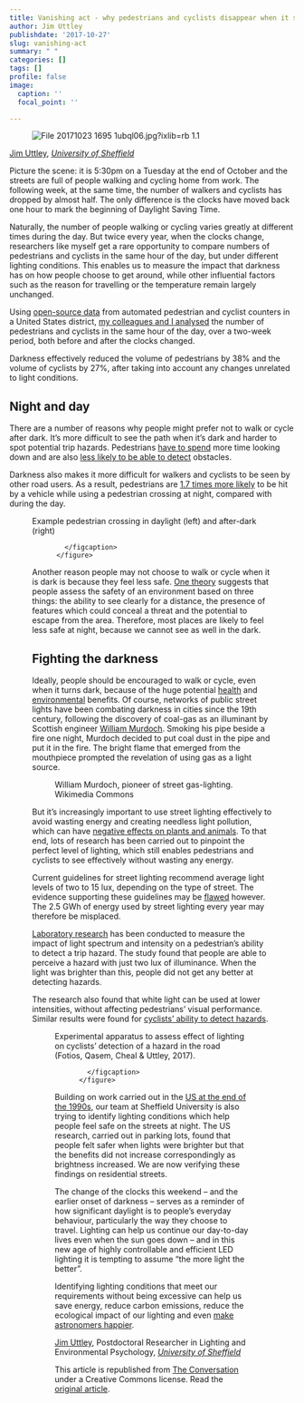 ```yaml
---
title: Vanishing act - why pedestrians and cyclists disappear when it starts getting dark
author: Jim Uttley
publishdate: '2017-10-27'
slug: vanishing-act
summary: " "
categories: []
tags: []
profile: false
image:
  caption: ''
  focal_point: ''

---
```


  <figure>
    <img src="https://images.theconversation.com/files/191378/original/file-20171023-1695-1ubql06.jpg?ixlib=rb-1.1.0&q=45&auto=format&w=754&fit=clip" alt="File 20171023 1695 1ubql06.jpg?ixlib=rb 1.1" />
  </figure>

<span><a href="https://theconversation.com/profiles/jim-uttley-338340">Jim Uttley</a>, <em><a href="http://theconversation.com/institutions/university-of-sheffield-1147">University of Sheffield</a></em></span>

<p>Picture the scene: it is 5:30pm on a Tuesday at the end of October and the streets are full of people walking and cycling home from work. The following week, at the same time, the number of walkers and cyclists has dropped by almost half. The only difference is the clocks have moved back one hour to mark the beginning of Daylight Saving Time.</p>

<p>Naturally, the number of people walking or cycling varies greatly at different times during the day. But twice every year, when the clocks change, researchers like myself get a rare opportunity to compare numbers of pedestrians and cyclists in the same hour of the day, but under different lighting conditions. This enables us to measure the impact that darkness has on how people choose to get around, while other influential factors such as the reason for travelling or the temperature remain largely unchanged.</p>

<p>Using <a href="http://www.bikearlington.com/counter-data/">open-source data</a> from automated pedestrian and cyclist counters in a United States district, <a href="http://www.sciencedirect.com/science/article/pii/S0272494417300762">my colleagues and I analysed</a> the number of pedestrians and cyclists in the same hour of the day, over a two-week period, both before and after the clocks changed. </p>

<p>Darkness effectively reduced the volume of pedestrians by 38% and the volume of cyclists by 27%, after taking into account any changes unrelated to light conditions. </p>

<h2>Night and day</h2>

<p>There are a number of reasons why people might prefer not to walk or cycle after dark. It’s more difficult to see the path when it’s dark and harder to spot potential trip hazards. Pedestrians <a href="http://journals.sagepub.com/doi/full/10.1177/1477153514522472">have to spend</a> more time looking down and are also <a href="http://journals.sagepub.com/doi/abs/10.1177/1477153515602954">less likely to be able to detect</a> obstacles.</p>

<p>Darkness also makes it more difficult for walkers and cyclists to be seen by other road users. As a result, pedestrians are <a href="http://www.sciencedirect.com/science/article/pii/S0001457517303202">1.7 times more likely</a> to be hit by a vehicle while using a pedestrian crossing at night, compared with during the day.</p>

<figure class="align-center ">
            <img alt="" src="https://images.theconversation.com/files/191057/original/file-20171019-1045-kwdh3p.png?ixlib=rb-1.1.0&amp;q=45&amp;auto=format&amp;w=754&amp;fit=clip" srcset="https://images.theconversation.com/files/191057/original/file-20171019-1045-kwdh3p.png?ixlib=rb-1.1.0&amp;q=45&amp;auto=format&amp;w=600&amp;h=302&amp;fit=crop&amp;dpr=1 600w, https://images.theconversation.com/files/191057/original/file-20171019-1045-kwdh3p.png?ixlib=rb-1.1.0&amp;q=30&amp;auto=format&amp;w=600&amp;h=302&amp;fit=crop&amp;dpr=2 1200w, https://images.theconversation.com/files/191057/original/file-20171019-1045-kwdh3p.png?ixlib=rb-1.1.0&amp;q=15&amp;auto=format&amp;w=600&amp;h=302&amp;fit=crop&amp;dpr=3 1800w, https://images.theconversation.com/files/191057/original/file-20171019-1045-kwdh3p.png?ixlib=rb-1.1.0&amp;q=45&amp;auto=format&amp;w=754&amp;h=379&amp;fit=crop&amp;dpr=1 754w, https://images.theconversation.com/files/191057/original/file-20171019-1045-kwdh3p.png?ixlib=rb-1.1.0&amp;q=30&amp;auto=format&amp;w=754&amp;h=379&amp;fit=crop&amp;dpr=2 1508w, https://images.theconversation.com/files/191057/original/file-20171019-1045-kwdh3p.png?ixlib=rb-1.1.0&amp;q=15&amp;auto=format&amp;w=754&amp;h=379&amp;fit=crop&amp;dpr=3 2262w" sizes="(min-width: 1466px) 754px, (max-width: 599px) 100vw, (min-width: 600px) 600px, 237px">
            <figcaption>
              <span class="caption">Example pedestrian crossing in daylight (left) and after-dark (right)</span>
              
            </figcaption>
          </figure>

<p>Another reason people may not choose to walk or cycle when it is dark is because they feel less safe. <a href="http://journals.sagepub.com/doi/pdf/10.1177/0013916592241002">One theory</a> suggests that people assess the safety of an environment based on three things: the ability to see clearly for a distance, the presence of features which could conceal a threat and the potential to escape from the area. Therefore, most places are likely to feel less safe at night, because we cannot see as well in the dark.</p>

<h2>Fighting the darkness</h2>

<p>Ideally, people should be encouraged to walk or cycle, even when it turns dark, because of the huge potential <a href="https://theconversation.com/cycling-to-work-major-new-study-suggests-health-benefits-are-staggering-76292">health</a> and <a href="http://trrjournalonline.trb.org/doi/abs/10.3141/2531-15">environmental</a> benefits. Of course, networks of public street lights have been combating darkness in cities since the 19th century, following the discovery of coal-gas as an illuminant by Scottish engineer <a href="http://scienceonstreets.phys.strath.ac.uk/new/William_Murdoch.html">William Murdoch</a>. Smoking his pipe beside a fire one night, Murdoch decided to put coal dust in the pipe and put it in the fire. The bright flame that emerged from the mouthpiece prompted the revelation of using gas as a light source.</p>

<figure class="align-left ">
            <img alt="" src="https://images.theconversation.com/files/191287/original/file-20171022-13961-xg0jte.jpg?ixlib=rb-1.1.0&amp;q=45&amp;auto=format&amp;w=237&amp;fit=clip" srcset="https://images.theconversation.com/files/191287/original/file-20171022-13961-xg0jte.jpg?ixlib=rb-1.1.0&amp;q=45&amp;auto=format&amp;w=600&amp;h=843&amp;fit=crop&amp;dpr=1 600w, https://images.theconversation.com/files/191287/original/file-20171022-13961-xg0jte.jpg?ixlib=rb-1.1.0&amp;q=30&amp;auto=format&amp;w=600&amp;h=843&amp;fit=crop&amp;dpr=2 1200w, https://images.theconversation.com/files/191287/original/file-20171022-13961-xg0jte.jpg?ixlib=rb-1.1.0&amp;q=15&amp;auto=format&amp;w=600&amp;h=843&amp;fit=crop&amp;dpr=3 1800w, https://images.theconversation.com/files/191287/original/file-20171022-13961-xg0jte.jpg?ixlib=rb-1.1.0&amp;q=45&amp;auto=format&amp;w=754&amp;h=1059&amp;fit=crop&amp;dpr=1 754w, https://images.theconversation.com/files/191287/original/file-20171022-13961-xg0jte.jpg?ixlib=rb-1.1.0&amp;q=30&amp;auto=format&amp;w=754&amp;h=1059&amp;fit=crop&amp;dpr=2 1508w, https://images.theconversation.com/files/191287/original/file-20171022-13961-xg0jte.jpg?ixlib=rb-1.1.0&amp;q=15&amp;auto=format&amp;w=754&amp;h=1059&amp;fit=crop&amp;dpr=3 2262w" sizes="(min-width: 1466px) 754px, (max-width: 599px) 100vw, (min-width: 600px) 600px, 237px">
            <figcaption>
              <span class="caption">William Murdoch, pioneer of street gas-lighting.</span>
              <span class="attribution"><span class="source">Wikimedia Commons</span></span>
            </figcaption>
          </figure>

<p>But it’s increasingly important to use street lighting effectively to avoid wasting energy and creating needless light pollution, which can have <a href="https://theconversation.com/light-pollution-is-bad-for-humans-but-may-be-even-worse-for-animals-31144">negative effects on plants and animals</a>. To that end, lots of research has been carried out to pinpoint the perfect level of lighting, which still enables pedestrians and cyclists to see effectively without wasting any energy. </p>

<p>Current guidelines for street lighting recommend average light levels of two to 15 lux, depending on the type of street. The evidence supporting these guidelines may be <a href="http://journals.sagepub.com/doi/full/10.1177/1477153511432678">flawed</a> however. The 2.5 GWh of energy used by street lighting every year may therefore be misplaced.</p>

<p><a href="http://journals.sagepub.com/doi/abs/10.1177/1477153515602954">Laboratory research</a> has been conducted to measure the impact of light spectrum and intensity on a pedestrian’s ability to detect a trip hazard. The study found that people are able to perceive a hazard with just two lux of illuminance. When the light was brighter than this, people did not get any better at detecting hazards. </p>

<p>The research also found that white light can be used at lower intensities, without affecting pedestrians’ visual performance. Similar results were found for <a href="http://journals.sagepub.com/doi/abs/10.1177/1477153515625103">cyclists’ ability to detect hazards</a>.</p>

<figure class="align-center ">
            <img alt="" src="https://images.theconversation.com/files/191059/original/file-20171019-1045-toezen.JPG?ixlib=rb-1.1.0&amp;q=45&amp;auto=format&amp;w=754&amp;fit=clip" srcset="https://images.theconversation.com/files/191059/original/file-20171019-1045-toezen.JPG?ixlib=rb-1.1.0&amp;q=45&amp;auto=format&amp;w=600&amp;h=450&amp;fit=crop&amp;dpr=1 600w, https://images.theconversation.com/files/191059/original/file-20171019-1045-toezen.JPG?ixlib=rb-1.1.0&amp;q=30&amp;auto=format&amp;w=600&amp;h=450&amp;fit=crop&amp;dpr=2 1200w, https://images.theconversation.com/files/191059/original/file-20171019-1045-toezen.JPG?ixlib=rb-1.1.0&amp;q=15&amp;auto=format&amp;w=600&amp;h=450&amp;fit=crop&amp;dpr=3 1800w, https://images.theconversation.com/files/191059/original/file-20171019-1045-toezen.JPG?ixlib=rb-1.1.0&amp;q=45&amp;auto=format&amp;w=754&amp;h=566&amp;fit=crop&amp;dpr=1 754w, https://images.theconversation.com/files/191059/original/file-20171019-1045-toezen.JPG?ixlib=rb-1.1.0&amp;q=30&amp;auto=format&amp;w=754&amp;h=566&amp;fit=crop&amp;dpr=2 1508w, https://images.theconversation.com/files/191059/original/file-20171019-1045-toezen.JPG?ixlib=rb-1.1.0&amp;q=15&amp;auto=format&amp;w=754&amp;h=566&amp;fit=crop&amp;dpr=3 2262w" sizes="(min-width: 1466px) 754px, (max-width: 599px) 100vw, (min-width: 600px) 600px, 237px">
            <figcaption>
              <span class="caption">Experimental apparatus to assess effect of lighting on cyclists’ detection of a hazard in the road (Fotios, Qasem, Cheal &amp; Uttley, 2017).</span>
              
            </figcaption>
          </figure>

<p>Building on work carried out in the <a href="http://journals.sagepub.com/doi/abs/10.1177/096032710003200205">US at the end of the 1990s</a>, our team at Sheffield University is also trying to identify lighting conditions which help people feel safe on the streets at night. The US research, carried out in parking lots, found that people felt safer when lights were brighter but that the benefits did not increase correspondingly as brightness increased.  We are now verifying these findings on residential streets.</p>

<p>The change of the clocks this weekend – and the earlier onset of darkness – serves as a reminder of how significant daylight is to people’s everyday behaviour, particularly the way they choose to travel. Lighting can help us continue our day-to-day lives even when the sun goes down – and in this new age of highly controllable and efficient LED lighting it is tempting to assume “the more light the better”. </p>

<p>Identifying lighting conditions that meet our requirements without being excessive can help us save energy, reduce carbon emissions, reduce the ecological impact of our lighting and even <a href="https://www.insidescience.org/news/astronomers-encourage-cities-shield-outdoor-lighting">make astronomers happier</a>.<!-- Below is The Conversation's page counter tag. Please DO NOT REMOVE. --><img src="https://counter.theconversation.com/content/84938/count.gif?distributor=republish-lightbox-basic" alt="The Conversation" width="1" height="1" style="border: none !important; box-shadow: none !important; margin: 0 !important; max-height: 1px !important; max-width: 1px !important; min-height: 1px !important; min-width: 1px !important; opacity: 0 !important; outline: none !important; padding: 0 !important; text-shadow: none !important" /><!-- End of code. If you don't see any code above, please get new code from the Advanced tab after you click the republish button. The page counter does not collect any personal data. More info: http://theconversation.com/republishing-guidelines --></p>

<p><span><a href="https://theconversation.com/profiles/jim-uttley-338340">Jim Uttley</a>, Postdoctoral Researcher in Lighting and Environmental Psychology, <em><a href="http://theconversation.com/institutions/university-of-sheffield-1147">University of Sheffield</a></em></span></p>

<p>This article is republished from <a href="http://theconversation.com">The Conversation</a> under a Creative Commons license. Read the <a href="https://theconversation.com/vanishing-act-why-pedestrians-and-cyclists-disappear-when-it-starts-getting-dark-84938">original article</a>.</p>


